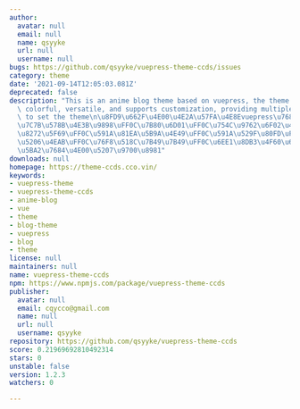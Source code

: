 ```yaml
---
author:
  avatar: null
  email: null
  name: qsyyke
  url: null
  username: null
bugs: https://github.com/qsyyke/vuepress-theme-ccds/issues
category: theme
date: '2021-09-14T12:05:03.081Z'
deprecated: false
description: "This is an anime blog theme based on vuepress, the theme is simple,\
  \ colorful, versatile, and supports customization, providing multiple components\
  \ to set the theme\n\u8FD9\u662F\u4E00\u4E2A\u57FA\u4E8Evuepress\u7684\u52A8\u6F2B\
  \u7C7B\u578B\u4E3B\u9898\uFF0C\u7B80\u6D01\uFF0C\u754C\u9762\u6F02\u4EAE\uFF0C\u591A\
  \u8272\u5F69\uFF0C\u591A\u81EA\u5B9A\u4E49\uFF0C\u591A\u529F\u80FD\uFF0C\u6D77\u62A5\
  \u5206\u4EAB\uFF0C\u76F8\u518C\u7B49\u7B49\uFF0C\u6EE1\u8DB3\u4F60\u642D\u5EFA\u535A\
  \u5BA2\u7684\u4E00\u5207\u9700\u8981"
downloads: null
homepage: https://theme-ccds.cco.vin/
keywords:
- vuepress-theme
- vuepress-theme-ccds
- anime-blog
- vue
- theme
- blog-theme
- vuepress
- blog
- theme
license: null
maintainers: null
name: vuepress-theme-ccds
npm: https://www.npmjs.com/package/vuepress-theme-ccds
publisher:
  avatar: null
  email: cqycco@gmail.com
  name: null
  url: null
  username: qsyyke
repository: https://github.com/qsyyke/vuepress-theme-ccds
score: 0.21969692810492314
stars: 0
unstable: false
version: 1.2.3
watchers: 0

---
```


